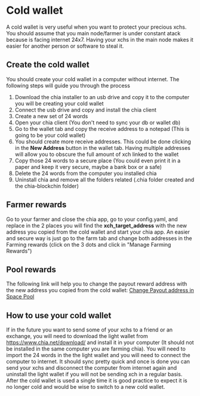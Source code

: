 # Cold wallet

A cold wallet is very useful when you want to protect your precious xchs.
You should assume that you main node/farmer is under constant atack because is facing internet 24x7.
Having your xchs in the main node makes it easier for another person or software to steal it. 

## Create the cold wallet

You should create your cold wallet in a computer without internet.
The following steps will guide you through the process

1. Download the chia installer to an usb drive and copy it to the computer you will be creating your cold wallet
1. Connect the usb drive and copy and install the chia client
1. Create a new set of 24 words
1. Open your chia client (You don't need to sync your db or wallet db)
1. Go to the wallet tab and copy the receive address to a notepad (This is going to be your cold wallet)
1. You should create more receive addresses. This could be done clicking in the **New Address** button in the wallet tab. Having multiple addresses will allow you to obscure the full amount of xch linked to the wallet
1. Copy those 24 words to a secure place  (You could even print it in a paper and keep it very secure, maybe a bank box or a safe)
1. Delete the 24 words from the computer you installed chia
1. Uninstall chia and remove all the folders related (.chia folder created and the chia-blockchin folder)

## Farmer rewards

Go to your farmer and close the chia app, go to your config.yaml, and replace in the 2 places you will find the **xch_target_address** with the new address 
you copied from the cold wallet and start your chia app. An easier and secure way is just go to the farm tab and change both addresses in 
the Farming rewards (click on the 3 dots and click in "Manage Farming Rewards")

## Pool rewards

The following link will help you to change the payout reward address with the new address you copied from the cold wallet:
[Change Payout address in Space Pool](https://blog.pool.space/how-to-change-your-payout-address-in-space-pool-df7441f0bfdc)

## How to use your cold wallet

If in the future you want to send some of your xchs to a friend or an exchange, you will need to download the light wallet
from https://www.chia.net/download/ and install it in your computer (It should not be installed in the same computer you are farming chia).
You will need to import the 24 words in the the light wallet and you will need to connect the computer to internet.
It should sync pretty quick and once is done you can send your xchs and disconnect the computer from internet again and uninstall 
the light wallet if you will not be sending xch in a regular basis. After the cold wallet is used a single time it is good practice 
to expect it is no longer cold and would be wise to switch to a new cold wallet.
